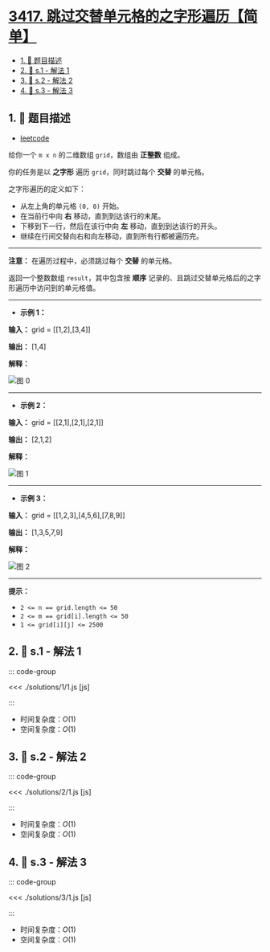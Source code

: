 # [3417. 跳过交替单元格的之字形遍历【简单】](https://github.com/tnotesjs/TNotes.leetcode/tree/main/notes/3417.%20%E8%B7%B3%E8%BF%87%E4%BA%A4%E6%9B%BF%E5%8D%95%E5%85%83%E6%A0%BC%E7%9A%84%E4%B9%8B%E5%AD%97%E5%BD%A2%E9%81%8D%E5%8E%86%E3%80%90%E7%AE%80%E5%8D%95%E3%80%91)

<!-- region:toc -->

- [1. 📝 题目描述](#1--题目描述)
- [2. 🎯 s.1 - 解法 1](#2--s1---解法-1)
- [3. 🎯 s.2 - 解法 2](#3--s2---解法-2)
- [4. 🎯 s.3 - 解法 3](#4--s3---解法-3)

<!-- endregion:toc -->

## 1. 📝 题目描述

- [leetcode](https://leetcode.cn/problems/zigzag-grid-traversal-with-skip/)

给你一个 `m x n` 的二维数组 `grid`，数组由 **正整数** 组成。

你的任务是以 **之字形** 遍历 `grid`，同时跳过每个 **交替** 的单元格。

之字形遍历的定义如下：

- 从左上角的单元格 `(0, 0)` 开始。
- 在当前行中向 **右** 移动，直到到达该行的末尾。
- 下移到下一行，然后在该行中向 **左** 移动，直到到达该行的开头。
- 继续在行间交替向右和向左移动，直到所有行都被遍历完。

---

**注意：** 在遍历过程中，必须跳过每个 **交替** 的单元格。

返回一个整数数组 `result`，其中包含按 **顺序** 记录的、且跳过交替单元格后的之字形遍历中访问到的单元格值。

---

- **示例 1：**

**输入：** grid = [[1,2],[3,4]]

**输出：** [1,4]

**解释：**

![图 0](https://cdn.jsdelivr.net/gh/tnotesjs/imgs@main/2025-09-29-21-58-38.png)

---

- **示例 2：**

**输入：** grid = [[2,1],[2,1],[2,1]]

**输出：** [2,1,2]

**解释：**

![图 1](https://cdn.jsdelivr.net/gh/tnotesjs/imgs@main/2025-09-29-21-58-45.png)

---

- **示例 3：**

**输入：** grid = [[1,2,3],[4,5,6],[7,8,9]]

**输出：** [1,3,5,7,9]

**解释：**

![图 2](https://cdn.jsdelivr.net/gh/tnotesjs/imgs@main/2025-09-29-21-58-52.png)

---

**提示：**

- `2 <= n == grid.length <= 50`
- `2 <= m == grid[i].length <= 50`
- `1 <= grid[i][j] <= 2500`

## 2. 🎯 s.1 - 解法 1

::: code-group

<<< ./solutions/1/1.js [js]

:::

- 时间复杂度：$O(1)$
- 空间复杂度：$O(1)$

## 3. 🎯 s.2 - 解法 2

::: code-group

<<< ./solutions/2/1.js [js]

:::

- 时间复杂度：$O(1)$
- 空间复杂度：$O(1)$

## 4. 🎯 s.3 - 解法 3

::: code-group

<<< ./solutions/3/1.js [js]

:::

- 时间复杂度：$O(1)$
- 空间复杂度：$O(1)$
